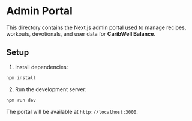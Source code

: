 # Admin Portal

This directory contains the Next.js admin portal used to manage recipes, workouts, devotionals, and user data for **CaribWell Balance**.

## Setup

1. Install dependencies:

```bash
npm install
```

2. Run the development server:

```bash
npm run dev
```

The portal will be available at `http://localhost:3000`.
